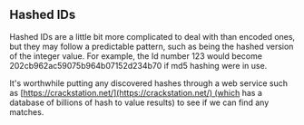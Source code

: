 ## **Hashed IDs**

Hashed IDs are a little bit more complicated to deal with than encoded ones, but they may follow a predictable pattern, such as being the hashed version of the integer value. For example, the Id number 123 would become 202cb962ac59075b964b07152d234b70 if md5 hashing were in use.

It's worthwhile putting any discovered hashes through a web service such as [https://crackstation.net/](https://crackstation.net/) (which has a database of billions of hash to value results) to see if we can find any matches.  
